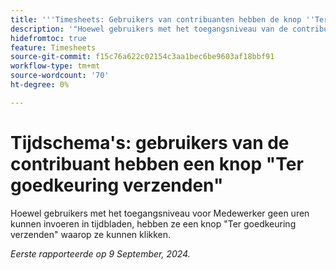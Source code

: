 ```yaml
---
title: '''Timesheets: Gebruikers van contribuanten hebben de knop ''Ter goedkeuring verzenden'''
description: '"Hoewel gebruikers met het toegangsniveau van de contribuant geen uren kunnen invoeren in tijdbladen, hebben ze een knop "Ter goedkeuring verzenden" waarop ze kunnen klikken."'
hidefromtoc: true
feature: Timesheets
source-git-commit: f15c76a622c02154c3aa1bec6be9603af18bbf91
workflow-type: tm+mt
source-wordcount: '70'
ht-degree: 0%

---
```


# Tijdschema&#39;s: gebruikers van de contribuant hebben een knop &quot;Ter goedkeuring verzenden&quot;

Hoewel gebruikers met het toegangsniveau voor Medewerker geen uren kunnen invoeren in tijdbladen, hebben ze een knop &quot;Ter goedkeuring verzenden&quot; waarop ze kunnen klikken.

_Eerste rapporteerde op 9 September, 2024._
